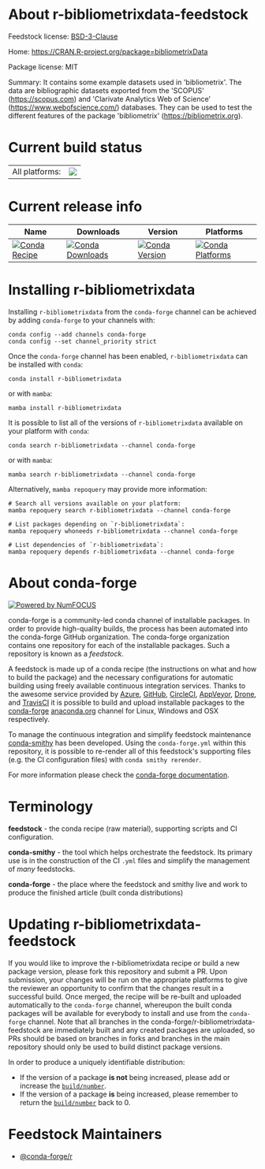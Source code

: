 About r-bibliometrixdata-feedstock
==================================

Feedstock license: [BSD-3-Clause](https://github.com/conda-forge/r-bibliometrixdata-feedstock/blob/main/LICENSE.txt)

Home: https://CRAN.R-project.org/package=bibliometrixData

Package license: MIT

Summary: It contains some example datasets used in 'bibliometrix'. The data are bibliographic datasets exported from the 'SCOPUS' (<https://scopus.com>) and 'Clarivate Analytics Web of Science' (<https://www.webofscience.com/>) databases. They can be used to test the different features of the package 'bibliometrix' (<https://bibliometrix.org>).

Current build status
====================


<table><tr><td>All platforms:</td>
    <td>
      <a href="https://dev.azure.com/conda-forge/feedstock-builds/_build/latest?definitionId=20217&branchName=main">
        <img src="https://dev.azure.com/conda-forge/feedstock-builds/_apis/build/status/r-bibliometrixdata-feedstock?branchName=main">
      </a>
    </td>
  </tr>
</table>

Current release info
====================

| Name | Downloads | Version | Platforms |
| --- | --- | --- | --- |
| [![Conda Recipe](https://img.shields.io/badge/recipe-r--bibliometrixdata-green.svg)](https://anaconda.org/conda-forge/r-bibliometrixdata) | [![Conda Downloads](https://img.shields.io/conda/dn/conda-forge/r-bibliometrixdata.svg)](https://anaconda.org/conda-forge/r-bibliometrixdata) | [![Conda Version](https://img.shields.io/conda/vn/conda-forge/r-bibliometrixdata.svg)](https://anaconda.org/conda-forge/r-bibliometrixdata) | [![Conda Platforms](https://img.shields.io/conda/pn/conda-forge/r-bibliometrixdata.svg)](https://anaconda.org/conda-forge/r-bibliometrixdata) |

Installing r-bibliometrixdata
=============================

Installing `r-bibliometrixdata` from the `conda-forge` channel can be achieved by adding `conda-forge` to your channels with:

```
conda config --add channels conda-forge
conda config --set channel_priority strict
```

Once the `conda-forge` channel has been enabled, `r-bibliometrixdata` can be installed with `conda`:

```
conda install r-bibliometrixdata
```

or with `mamba`:

```
mamba install r-bibliometrixdata
```

It is possible to list all of the versions of `r-bibliometrixdata` available on your platform with `conda`:

```
conda search r-bibliometrixdata --channel conda-forge
```

or with `mamba`:

```
mamba search r-bibliometrixdata --channel conda-forge
```

Alternatively, `mamba repoquery` may provide more information:

```
# Search all versions available on your platform:
mamba repoquery search r-bibliometrixdata --channel conda-forge

# List packages depending on `r-bibliometrixdata`:
mamba repoquery whoneeds r-bibliometrixdata --channel conda-forge

# List dependencies of `r-bibliometrixdata`:
mamba repoquery depends r-bibliometrixdata --channel conda-forge
```


About conda-forge
=================

[![Powered by
NumFOCUS](https://img.shields.io/badge/powered%20by-NumFOCUS-orange.svg?style=flat&colorA=E1523D&colorB=007D8A)](https://numfocus.org)

conda-forge is a community-led conda channel of installable packages.
In order to provide high-quality builds, the process has been automated into the
conda-forge GitHub organization. The conda-forge organization contains one repository
for each of the installable packages. Such a repository is known as a *feedstock*.

A feedstock is made up of a conda recipe (the instructions on what and how to build
the package) and the necessary configurations for automatic building using freely
available continuous integration services. Thanks to the awesome service provided by
[Azure](https://azure.microsoft.com/en-us/services/devops/), [GitHub](https://github.com/),
[CircleCI](https://circleci.com/), [AppVeyor](https://www.appveyor.com/),
[Drone](https://cloud.drone.io/welcome), and [TravisCI](https://travis-ci.com/)
it is possible to build and upload installable packages to the
[conda-forge](https://anaconda.org/conda-forge) [anaconda.org](https://anaconda.org/)
channel for Linux, Windows and OSX respectively.

To manage the continuous integration and simplify feedstock maintenance
[conda-smithy](https://github.com/conda-forge/conda-smithy) has been developed.
Using the ``conda-forge.yml`` within this repository, it is possible to re-render all of
this feedstock's supporting files (e.g. the CI configuration files) with ``conda smithy rerender``.

For more information please check the [conda-forge documentation](https://conda-forge.org/docs/).

Terminology
===========

**feedstock** - the conda recipe (raw material), supporting scripts and CI configuration.

**conda-smithy** - the tool which helps orchestrate the feedstock.
                   Its primary use is in the construction of the CI ``.yml`` files
                   and simplify the management of *many* feedstocks.

**conda-forge** - the place where the feedstock and smithy live and work to
                  produce the finished article (built conda distributions)


Updating r-bibliometrixdata-feedstock
=====================================

If you would like to improve the r-bibliometrixdata recipe or build a new
package version, please fork this repository and submit a PR. Upon submission,
your changes will be run on the appropriate platforms to give the reviewer an
opportunity to confirm that the changes result in a successful build. Once
merged, the recipe will be re-built and uploaded automatically to the
`conda-forge` channel, whereupon the built conda packages will be available for
everybody to install and use from the `conda-forge` channel.
Note that all branches in the conda-forge/r-bibliometrixdata-feedstock are
immediately built and any created packages are uploaded, so PRs should be based
on branches in forks and branches in the main repository should only be used to
build distinct package versions.

In order to produce a uniquely identifiable distribution:
 * If the version of a package **is not** being increased, please add or increase
   the [``build/number``](https://docs.conda.io/projects/conda-build/en/latest/resources/define-metadata.html#build-number-and-string).
 * If the version of a package **is** being increased, please remember to return
   the [``build/number``](https://docs.conda.io/projects/conda-build/en/latest/resources/define-metadata.html#build-number-and-string)
   back to 0.

Feedstock Maintainers
=====================

* [@conda-forge/r](https://github.com/conda-forge/r/)

